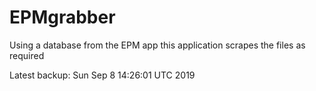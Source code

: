 # EPMgrabber
Using a database from the EPM app this application scrapes the files as required


Latest backup: Sun Sep 8 14:26:01 UTC 2019
